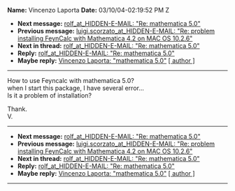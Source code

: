 **Name:** Vincenzo Laporta
**Date:** 03/10/04-02:19:52 PM Z

  - **Next message:** [rolf_at_HIDDEN-E-MAIL: "Re: mathematica
    5.0"](0006.html)
  - **Previous message:** [luigi.scorzato_at_HIDDEN-E-MAIL: "Re: problem
    installing FeynCalc with Mathematica 4.2 on MAC OS
    10.2.6"](0004.html)
  - **Next in thread:** [rolf_at_HIDDEN-E-MAIL: "Re: mathematica
    5.0"](0006.html)
  - **Reply:** [rolf_at_HIDDEN-E-MAIL: "Re: mathematica 5.0"](0006.html)
  - **Maybe reply:** [Vincenzo Laporta: "mathematica 5.0"](0179.html)
    [[ author ]](author.html#5)

-----

How to use Feyncalc with mathematica 5.0?  
when I start this package, I have several error...  
Is it a problem of installation?  

Thank.  
V.  

-----

  - **Next message:** [rolf_at_HIDDEN-E-MAIL: "Re: mathematica
    5.0"](0006.html)
  - **Previous message:** [luigi.scorzato_at_HIDDEN-E-MAIL: "Re: problem
    installing FeynCalc with Mathematica 4.2 on MAC OS
    10.2.6"](0004.html)
  - **Next in thread:** [rolf_at_HIDDEN-E-MAIL: "Re: mathematica
    5.0"](0006.html)
  - **Reply:** [rolf_at_HIDDEN-E-MAIL: "Re: mathematica 5.0"](0006.html)
  - **Maybe reply:** [Vincenzo Laporta: "mathematica 5.0"](0179.html)
    [[ author ]](author.html#5)

-----

